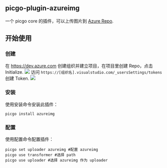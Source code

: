 ## picgo-plugin-azureimg

一个 picgo core 的插件，可以上传图片到 [Azure Repo](https://dev.azure.com).
## 开始使用
### 创建
在 https://dev.azure.com 创建组织并建立项目，在项目里创建 Repo，点击 Initialize.
![](https://niconiacg.visualstudio.com/8b1c4d7b-9bf3-41ee-9c02-569f405a18cb/_apis/git/repositories/a8ec5f4f-1b76-4ca2-be3e-446375fb6f9e/items?path=/2023/2/4/c1b48e04b07d.png&$format=octetStream&api-version=5.0)
访问 `https://[组织名].visualstudio.com/_usersSettings/tokens` 创建 Token.
![](https://niconiacg.visualstudio.com/8b1c4d7b-9bf3-41ee-9c02-569f405a18cb/_apis/git/repositories/a8ec5f4f-1b76-4ca2-be3e-446375fb6f9e/items?path=/2023/2/4/31415819577f.png&$format=octetStream&api-version=5.0)
### 安装
使用安装命令安装此插件：
````
picgo install azureimg
````
### 配置
使用配置命令配置插件：
````
picgo set uploader azureimg #配置 azureimg
picgo use transformer #选择 path
picgo use uploader #选择 azureimg 作为 uploader
````
